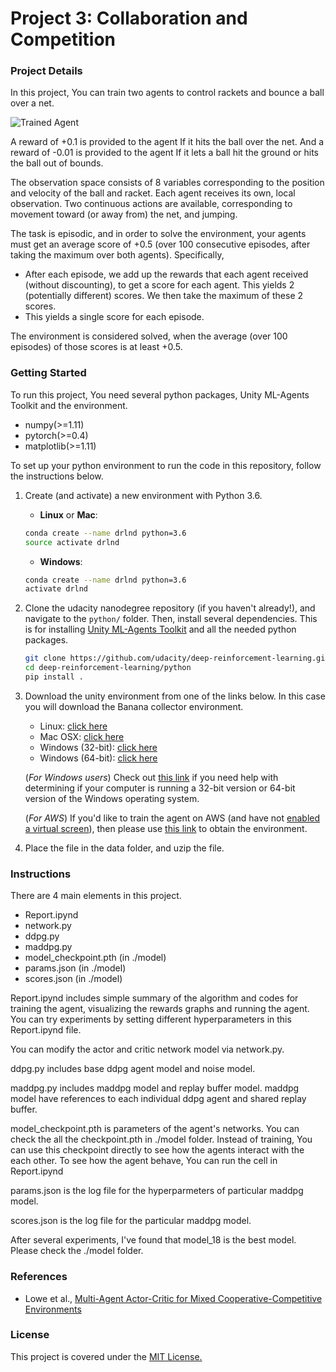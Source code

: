 [//]: # (Image References)

[image1]:
https://user-images.githubusercontent.com/10624937/42135623-e770e354-7d12-11e8-998d-29fc74429ca2.gif 
"Trained Agent"

# Project 3: Collaboration and Competition

### Project Details

In this project, You can train two agents to control rackets and bounce a ball over a net. 


![Trained Agent][image1]

A reward of +0.1 is provided to the agent If it hits the ball over the net. And a reward of -0.01 is provided to the agent If it lets a ball hit the ground or hits the ball out of bounds.

The observation space consists of 8 variables corresponding to the position and velocity of the ball and racket. Each agent receives its own, local observation. Two continuous actions are available, corresponding to movement toward (or away from) the net, and jumping.

The task is episodic, and in order to solve the environment, your agents must get an average score of +0.5 (over 100 consecutive episodes, after taking the maximum over both agents). Specifically,

- After each episode, we add up the rewards that each agent received (without discounting), to get a score for each agent. This yields 2 (potentially different) scores. We then take the maximum of these 2 scores.
- This yields a single score for each episode.

The environment is considered solved, when the average (over 100 episodes) of those scores is at least +0.5.


### Getting Started

To run this project, You need several python packages, Unity ML-Agents Toolkit and the environment.

- numpy(>=1.11)
- pytorch(>=0.4)
- matplotlib(>=1.11)

To set up your python environment to run the code in this repository, follow the instructions below.

1. Create (and activate) a new environment with Python 3.6.

	- __Linux__ or __Mac__: 
	```bash
	conda create --name drlnd python=3.6
	source activate drlnd
	```
	- __Windows__: 
	```bash
	conda create --name drlnd python=3.6 
	activate drlnd
	```
2. Clone the udacity nanodegree repository (if you haven't already!), and navigate to the `python/` folder.  Then, install several dependencies. This is for installing [Unity ML-Agents Toolkit](https://github.com/Unity-Technologies/ml-agents) and all the needed python packages.
    ```bash
    git clone https://github.com/udacity/deep-reinforcement-learning.git
    cd deep-reinforcement-learning/python
    pip install .
    ```
3. Download the unity environment from one of the links below. In this case you will download the Banana collector environment.
    - Linux: [click here](https://s3-us-west-1.amazonaws.com/udacity-drlnd/P3/Tennis/Tennis_Linux.zip)
    - Mac OSX: [click here](https://s3-us-west-1.amazonaws.com/udacity-drlnd/P3/Tennis/Tennis.app.zip)
    - Windows (32-bit): [click here](https://s3-us-west-1.amazonaws.com/udacity-drlnd/P3/Tennis/Tennis_Windows_x86.zip)
    - Windows (64-bit): [click here](https://s3-us-west-1.amazonaws.com/udacity-drlnd/P3/Tennis/Tennis_Windows_x86_64.zip)
    
    (_For Windows users_) Check out [this link](https://support.microsoft.com/en-us/help/827218/how-to-determine-whether-a-computer-is-running-a-32-bit-version-or-64) if you need help with determining if your computer is running a 32-bit version or 64-bit version of the Windows operating system.

    (_For AWS_) If you'd like to train the agent on AWS (and have not [enabled a virtual screen](https://github.com/Unity-Technologies/ml-agents/blob/master/docs/Training-on-Amazon-Web-Service.md)), then please use [this link](https://s3-us-west-1.amazonaws.com/udacity-drlnd/P3/Tennis/Tennis_Linux_NoVis.zip) to obtain the environment.

4. Place the file in the data folder, and uzip the file.

### Instructions

There are 4 main elements in this project. 

- Report.ipynd
- network.py
- ddpg.py
- maddpg.py
- model_checkpoint.pth (in ./model)
- params.json (in ./model)
- scores.json (in ./model)

Report.ipynd includes simple summary of the algorithm and codes for training the agent, visualizing the rewards graphs and running the agent. You can try experiments by setting different hyperparameters in this Report.ipynd file.

You can modify the actor and critic network model via network.py. 

ddpg.py includes base ddpg agent model and noise model. 

maddpg.py includes maddpg model and replay buffer model. maddpg model have references to each individual ddpg agent and shared replay buffer. 

model_checkpoint.pth is parameters of the agent's networks. You can check the all the checkpoint.pth in ./model folder. Instead of training, You can use this checkpoint directly to see how the agents interact with the each other. To see how the agent behave, You can run the cell in Report.ipynd

params.json is the log file for the hyperparmeters of particular maddpg model.

scores.json is the log file for the particular maddpg model.

After several experiments, I've found that model_18 is the best model. Please check the ./model folder.

### References

- Lowe et al., [Multi-Agent Actor-Critic for Mixed Cooperative-Competitive Environments](http://arxiv.org/abs/1706.02275)

### License

This project is covered under the [MIT License.](./LICENSE)





